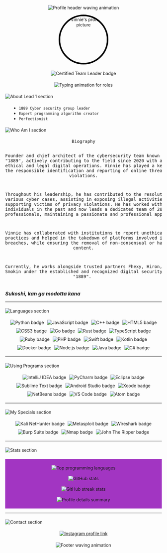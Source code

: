 <!-- PAGE - 001 -->
<p align="center">
  <img src="https://capsule-render.vercel.app/api?type=waving&color=a235c2&height=200&section=header&text=&fontSize=48&fontColor=a235c2" alt="Profile header waving animation" />
</p>

<div align="center">
  <img src="https://github.com/0001-Vinnie.png" width="150" alt="Vinnie's profile picture" style="border-radius:50%; border: 5px solid #000000;" />
</div>

<div align="center" style="margin: 20px 0;">
  <img src="https://img.shields.io/badge/Certified_Team_Leader-a235c2?style=for-the-badge&logo=linkedin&logoColor=ffffff&labelColor=000000" alt="Certified Team Leader badge" />
</div>

<p align="center">
  <img src="https://readme-typing-svg.herokuapp.com?font=Fira+Code&size=28&pause=1000&color=a235c2&center=true&vCenter=true&width=600&lines=Professional+Hacker;Polyglot+Programmer;Judas" alt="Typing animation for roles" />
</p>

<div align="left" style="margin: 20px 0;">
  <img src="https://img.shields.io/badge/ABOUT_LEAD_1-a235c2?style=flat-square&labelColor=a235c2&logoColor=000000" alt="About Lead 1 section" />
</div>

<ul style="margin-left: 20px;">
  <li><code>1889 Cyber security group leader</code></li>
  <li><code>Expert programming algorithm creator</code></li>
  <li><code>Perfectionist</code></li>
</ul>

<div align="left" style="margin: 20px 0;">
  <img src="https://img.shields.io/badge/WHO_IM_I-a235c2?style=flat-square&labelColor=a235c2&logoColor=000000" alt="Who Am I section" />
</div>

<div align="center" style="font-family: monospace; max-width: 600px; margin: 0 auto;">
  <pre>
Biography

Founder and chief architect of the cybersecurity team known as "1889",
actively contributing to the field since 2020 with a focus on ethical and
legal digital operations. Vinnie has played a key role in the responsible
identification and reporting of online threats and violations.

Throughout his leadership, he has contributed to the resolution of various
cyber cases, assisting in exposing illegal activities and supporting victims
of privacy violations. He has worked with over 478 individuals in the past
and now leads a dedicated team of 20 professionals, maintaining a passionate
and professional approach.

Vinnie has collaborated with institutions to report unethical practices and
helped in the takedown of platforms involved in privacy breaches, while
ensuring the removal of non-consensual or harmful content.

Currently, he works alongside trusted partners Fhexy, Hiron, and Smokin
under the established and recognized digital security entity "1889".
  </pre>
</div>

<h3 align="left" style="font-style: italic;">Sukoshi, kan ga modotta kana</h3>

<hr style="border-color: #a235c2;">

<!-- PAGE - 002 -->
<div align="left" style="margin: 20px 0;">
  <img src="https://img.shields.io/badge/LANGUAGES-a235c2?style=flat-square&labelColor=a235c2&logoColor=000000" alt="Languages section" />
</div>

<div style="display: flex; flex-wrap: wrap; justify-content: center; gap: 10px; max-width: 850px; margin: 20px auto;">
  <img alt="Python badge" src="https://img.shields.io/badge/Python-a235c2?style=for-the-badge&logo=python&logoColor=ffffff&labelColor=a235c2" />
  <img alt="JavaScript badge" src="https://img.shields.io/badge/JavaScript-a235c2?style=for-the-badge&logo=javascript&logoColor=ffffff&labelColor=a235c2" />
  <img alt="C++ badge" src="https://img.shields.io/badge/C%2B%2B-a235c2?style=for-the-badge&logo=c%2B%2B&logoColor=ffffff&labelColor=a235c2" />
  <img alt="HTML5 badge" src="https://img.shields.io/badge/HTML5-a235c2?style=for-the-badge&logo=html5&logoColor=ffffff&labelColor=a235c2" />
  <img alt="CSS3 badge" src="https://img.shields.io/badge/CSS3-a235c2?style=for-the-badge&logo=css3&logoColor=ffffff&labelColor=a235c2" />
  <img alt="Go badge" src="https://img.shields.io/badge/Go-a235c2?style=for-the-badge&logo=go&logoColor=ffffff&labelColor=a235c2" />
  <img alt="Rust badge" src="https://img.shields.io/badge/Rust-a235c2?style=for-the-badge&logo=rust&logoColor=ffffff&labelColor=a235c2" />
  <img alt="TypeScript badge" src="https://img.shields.io/badge/TypeScript-a235c2?style=for-the-badge&logo=typescript&logoColor=ffffff&labelColor=a235c2" />
  <img alt="Ruby badge" src="https://img.shields.io/badge/Ruby-a235c2?style=for-the-badge&logo=ruby&logoColor=ffffff&labelColor=a235c2" />
  <img alt="PHP badge" src="https://img.shields.io/badge/PHP-a235c2?style=for-the-badge&logo=php&logoColor=ffffff&labelColor=a235c2" />
  <img alt="Swift badge" src="https://img.shields.io/badge/Swift-a235c2?style=for-the-badge&logo=swift&logoColor=ffffff&labelColor=a235c2" />
  <img alt="Kotlin badge" src="https://img.shields.io/badge/Kotlin-a235c2?style=for-the-badge&logo=kotlin&logoColor=ffffff&labelColor=a235c2" />
  <img alt="Docker badge" src="https://img.shields.io/badge/Docker-a235c2?style=for-the-badge&logo=docker&logoColor=ffffff&labelColor=a235c2" />
  <img alt="Node.js badge" src="https://img.shields.io/badge/Node.js-a235c2?style=for-the-badge&logo=node.js&logoColor=ffffff&labelColor=a235c2" />
  <img alt="Java badge" src="https://img.shields.io/badge/Java-a235c2?style=for-the-badge&logo=java&logoColor=ffffff&labelColor=a235c2" />
  <img alt="C# badge" src="https://img.shields.io/badge/C%23-a235c2?style=for-the-badge&logo=csharp&logoColor=ffffff&labelColor=a235c2" />
</div>

<hr style="border-color: #a235c2;">

<!-- PAGE - 003 -->
<div align="left" style="margin: 20px 0;">
  <img src="https://img.shields.io/badge/USING_PROGRAMS-a235c2?style=flat-square&labelColor=a235c2&logoColor=000000" alt="Using Programs section" />
</div>

<div style="display: flex; flex-wrap: wrap; justify-content: center; gap: 10px; max-width: 740px; margin: 20px auto;">
  <img alt="IntelliJ IDEA badge" src="https://img.shields.io/badge/IntelliJ_IDEA-a235c2?style=for-the-badge&logo=jetbrains&logoColor=ffffff&labelColor=a235c2" />
  <img alt="PyCharm badge" src="https://img.shields.io/badge/PyCharm-a235c2?style=for-the-badge&logo=pycharm&logoColor=ffffff&labelColor=a235c2" />
  <img alt="Eclipse badge" src="https://img.shields.io/badge/Eclipse-a235c2?style=for-the-badge&logo=eclipse&logoColor=ffffff&labelColor=a235c2" />
  <img alt="Sublime Text badge" src="https://img.shields.io/badge/Sublime_Text-a235c2?style=for-the-badge&logo=sublime-text&logoColor=ffffff&labelColor=a235c2" />
  <img alt="Android Studio badge" src="https://img.shields.io/badge/Android_Studio-a235c2?style=for-the-badge&logo=android&logoColor=ffffff&labelColor=a235c2" />
  <img alt="Xcode badge" src="https://img.shields.io/badge/Xcode-a235c2?style=for-the-badge&logo=xcode&logoColor=ffffff&labelColor=a235c2" />
  <img alt="NetBeans badge" src="https://img.shields.io/badge/NetBeans-a235c2?style=for-the-badge&logo=netbeans&logoColor=ffffff&labelColor=a235c2" />
  <img alt="VS Code badge" src="https://img.shields.io/badge/VS_Code-a235c2?style=for-the-badge&logo=visual-studio-code&logoColor=ffffff&labelColor=a235c2" />
  <img alt="Atom badge" src="https://img.shields.io/badge/Atom-a235c2?style=for-the-badge&logo=atom&logoColor=ffffff&labelColor=a235c2" />
</div>

<hr style="border-color: #a235c2;">

<!-- PAGE - 004 -->
<div align="left" style="margin: 20px 0;">
  <img src="https://img.shields.io/badge/MY_SPECIALS-FFD700?style=flat-square&labelColor=FFD700&logoColor=000000" alt="My Specials section" />
</div>

<div style="display: flex; flex-wrap: wrap; justify-content: center; gap: 10px; max-width: 480px; margin: 20px auto;">
  <img alt="Kali NetHunter badge" src="https://img.shields.io/badge/Kali_NetHunter-FFD700?style=for-the-badge&logo=kali-linux&logoColor=000000&labelColor=FFD700" />
  <img alt="Metasploit badge" src="https://img.shields.io/badge/Metasploit-FFD700?style=for-the-badge&logo=metasploit&logoColor=000000&labelColor=FFD700" />
  <img alt="Wireshark badge" src="https://img.shields.io/badge/Wireshark-FFD700?style=for-the-badge&logo=wireshark&logoColor=000000&labelColor=FFD700" />
  <img alt="Burp Suite badge" src="https://img.shields.io/badge/Burp_Suite-FFD700?style=for-the-badge&logo=burpsuite&logoColor=000000&labelColor=FFD700" />
  <img alt="Nmap badge" src="https://img.shields.io/badge/Nmap-FFD700?style=for-the-badge&logo=nmap&logoColor=000000&labelColor=FFD700" />
  <img alt="John The Ripper badge" src="https://img.shields.io/badge/John_The_Ripper-FFD700?style=for-the-badge&logo=johntheripper&logoColor=000000&labelColor=FFD700" />
</div>

<hr style="border-color: #a235c2;">

<!-- PAGE - 005 -->
<div align="left" style="margin: 20px 0;">
  <img src="https://img.shields.io/badge/STATS-a235c2?style=flat-square&labelColor=a235c2&logoColor=000000" alt="Stats section" />
</div>

<div align="center" style="background-color: #a235c2; padding: 20px;">
  <img src="https://github-readme-stats.vercel.app/api/top-langs/?username=0001-Vinnie&layout=compact&theme=dark&hide_border=true&bg_color=a235c2&text_color=ffffff" alt="Top programming languages" />
  <br><br>
  <img src="https://github-readme-stats.vercel.app/api?username=0001-Vinnie&show_icons=true&hide_border=true&bg_color=a235c2&text_color=ffffff&icon_color=ffffff&title_color=ffffff" alt="GitHub stats" />
  <br><br>
  <img src="https://github-readme-streak-stats.herokuapp.com/?user=0001-Vinnie&hide_border=true&background=a235c2&currStreakLabel=ffffff&sideLabels=ffffff&dates=ffffff&ring=ffffff&fire=ffffff&sideNums=ffffff" alt="GitHub streak stats" />
  <br><br>
  <img src="https://github-profile-summary-cards.vercel.app/api/cards/profile-details?username=0001-Vinnie&theme=dark" alt="Profile details summary" />
</div>

<hr style="border-color: #a235c2;">

<!-- PAGE - 006 -->
<div align="left" style="margin: 20px 0;">
  <img src="https://img.shields.io/badge/CONTACT-a235c2?style=flat-square&labelColor=a235c2&logoColor=000000" alt="Contact section" />
</div>

<div align="center" style="margin: 20px 0;">
  <a href="https://instagram.com/0001.vinnie">
    <img src="https://img.shields.io/badge/Instagram-a235c2?style=for-the-badge&logo=instagram&logoColor=ffffff&labelColor=a235c2" alt="Instagram profile link" />
  </a>
</div>

<!-- PAGE - 007 -->
<p align="center">
  <img src="https://capsule-render.vercel.app/api?type=waving&color=a235c2&height=100&section=footer" alt="Footer waving animation" />
</p>
